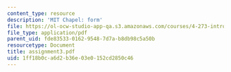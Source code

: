 ```yaml
---
content_type: resource
description: 'MIT Chapel: form'
file: https://ol-ocw-studio-app-qa.s3.amazonaws.com/courses/4-273-introduction-to-design-inquiry-fall-2001/1ff18b0ca6d2b36e03e0152cd2850c46_assignment3.pdf
file_type: application/pdf
parent_uid: fde83533-0162-9548-7d7a-b8db98c5a50b
resourcetype: Document
title: assignment3.pdf
uid: 1ff18b0c-a6d2-b36e-03e0-152cd2850c46
---
```

